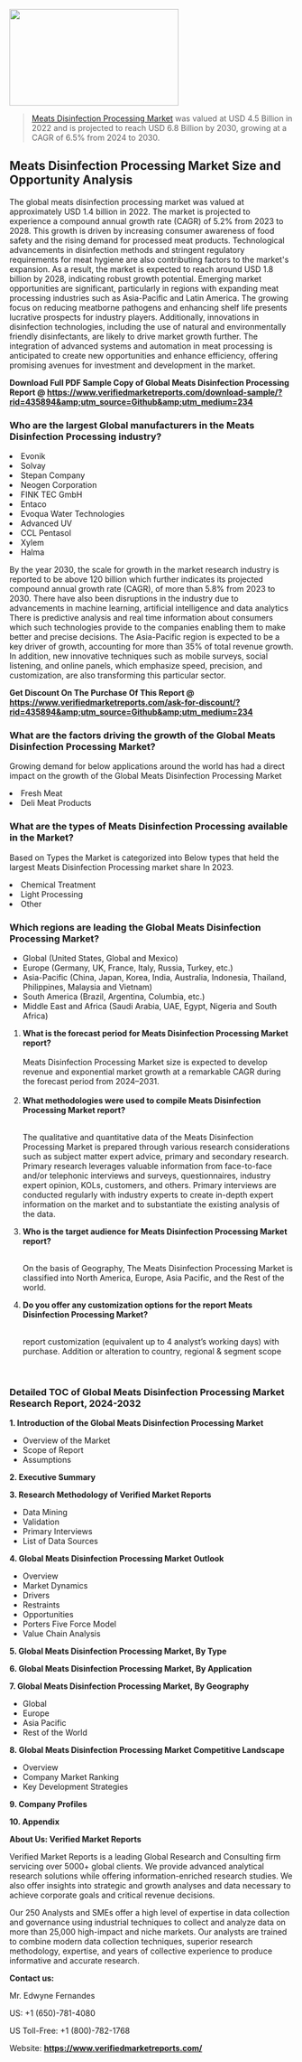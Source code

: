 
<img src="https://ffe5etoiles.com/wp-content/uploads/2024/12/MST1-300x171.png" alt="" width="300" height="171" class="alignnone size-medium wp-image-20088" /><blockquote><p><p><a href="https://www.verifiedmarketreports.com/download-sample/?rid=435894&utm_source=Github&utm_medium=234" target="_blank">Meats Disinfection Processing Market</a> was valued at USD 4.5 Billion in 2022 and is projected to reach USD 6.8 Billion by 2030, growing at a CAGR of 6.5% from 2024 to 2030.</p></blockquote><p><h2>Meats Disinfection Processing Market Size and Opportunity Analysis</h2> The global meats disinfection processing market was valued at approximately USD 1.4 billion in 2022. The market is projected to experience a compound annual growth rate (CAGR) of 5.2% from 2023 to 2028. This growth is driven by increasing consumer awareness of food safety and the rising demand for processed meat products. Technological advancements in disinfection methods and stringent regulatory requirements for meat hygiene are also contributing factors to the market's expansion. As a result, the market is expected to reach around USD 1.8 billion by 2028, indicating robust growth potential. Emerging market opportunities are significant, particularly in regions with expanding meat processing industries such as Asia-Pacific and Latin America. The growing focus on reducing meatborne pathogens and enhancing shelf life presents lucrative prospects for industry players. Additionally, innovations in disinfection technologies, including the use of natural and environmentally friendly disinfectants, are likely to drive market growth further. The integration of advanced systems and automation in meat processing is anticipated to create new opportunities and enhance efficiency, offering promising avenues for investment and development in the market. </p><p class=""><strong>Download Full PDF Sample Copy of Global Meats Disinfection Processing Report @ <a href="https://www.verifiedmarketreports.com/download-sample/?rid=435894&amp;utm_source=Github&amp;utm_medium=234" target="_blank">https://www.verifiedmarketreports.com/download-sample/?rid=435894&amp;utm_source=Github&amp;utm_medium=234</a></strong></p><h3 id="" class="">Who are the largest Global manufacturers in the Meats Disinfection Processing industry?</h3><p><li>Evonik</li><li> Solvay</li><li> Stepan Company</li><li> Neogen Corporation</li><li> FINK TEC GmbH</li><li> Entaco</li><li> Evoqua Water Technologies</li><li> Advanced UV</li><li> CCL Pentasol</li><li> Xylem</li><li> Halma</li></p><div class=""><div class="" dir="" data-message-author-role="" data-message-id="" data-message-model-slug=""><div class=""><div class=""><div class=""><div class="" dir="" data-message-author-role="" data-message-id="" data-message-model-slug=""><div class=""><div class=""><p>By the year 2030, the scale for growth in the market research industry is reported to be above 120 billion which further indicates its projected compound annual growth rate (CAGR), of more than 5.8% from 2023 to 2030. There have also been disruptions in the industry due to advancements in machine learning, artificial intelligence and data analytics There is predictive analysis and real time information about consumers which such technologies provide to the companies enabling them to make better and precise decisions. The Asia-Pacific region is expected to be a key driver of growth, accounting for more than 35% of total revenue growth. In addition, new innovative techniques such as mobile surveys, social listening, and online panels, which emphasize speed, precision, and customization, are also transforming this particular sector.</p><p><strong>Get Discount On The Purchase Of This Report @&nbsp; <a href="https://www.verifiedmarketreports.com/ask-for-discount/?rid=435894&amp;utm_source=Github&amp;utm_medium=234" target="_blank">https://www.verifiedmarketreports.com/ask-for-discount/?rid=435894&amp;utm_source=Github&amp;utm_medium=234</a></strong></p></div></div></div></div></div></div></div></div><h3 id="" class="">What are the factors driving the growth of the Global Meats Disinfection Processing Market?</h3><p id="" class="">Growing demand for below applications around the world has had a direct impact on the growth of the Global Meats Disinfection Processing Market</p><p id="" class=""><li>Fresh Meat</li><li> Deli Meat Products</li></p><h3 id="" class="">What are the types of Meats Disinfection Processing available in the Market?</h3><p id="" class="">Based on Types the Market is categorized into Below types that held the largest Meats Disinfection Processing market share In 2023.</p><p id="" class=""><li>Chemical Treatment</li><li> Light Processing</li><li> Other</li></p><h3 id="" class="">Which regions are leading the Global Meats Disinfection Processing Market?</h3><ul><li>Global (United States, Global and Mexico)</li><li>Europe (Germany, UK, France, Italy, Russia, Turkey, etc.)</li><li>Asia-Pacific (China, Japan, Korea, India, Australia, Indonesia, Thailand, Philippines, Malaysia and Vietnam)</li><li>South America (Brazil, Argentina, Columbia, etc.)</li><li>Middle East and Africa (Saudi Arabia, UAE, Egypt, Nigeria and South Africa)</li></ul><p><ol><li><strong>What is the forecast period for Meats Disinfection Processing Market report?<br /></strong><br /><span data-sheets-root="1" data-sheets-value="{&quot;1&quot;:2,&quot;2&quot;:&quot;XXXX size is expected to develop revenue and exponential market growth at a remarkable CAGR during the forecast period from 2024&ndash;2030.&quot;}" data-sheets-userformat="{&quot;2&quot;:12674,&quot;4&quot;:{&quot;1&quot;:2,&quot;2&quot;:16776960},&quot;10&quot;:2,&quot;11&quot;:0,&quot;15&quot;:&quot;Arial&quot;,&quot;16&quot;:12}">Meats Disinfection Processing Market size is expected to develop revenue and exponential market growth at a remarkable CAGR during the forecast period from 2024&ndash;2031.</span><br /><br /></li><li><strong>What methodologies were used to compile Meats Disinfection Processing Market report?<br /><br /></strong><p>The qualitative and quantitative data of the&nbsp;Meats Disinfection Processing Market is prepared through various research considerations such as subject matter expert advice, primary and secondary research. Primary research leverages valuable information from face-to-face and/or telephonic interviews and surveys, questionnaires, industry expert opinion, KOLs, customers, and others. Primary interviews are conducted regularly with industry experts to create in-depth expert information on the market and to substantiate the existing analysis of the data.&nbsp;</p></li><li><strong>Who is the target audience for Meats Disinfection Processing Market report?<br /><br /></strong><p>On the basis of Geography, The&nbsp;Meats Disinfection Processing Market is classified into North America, Europe, Asia Pacific, and the Rest of the world.</p></li><li><strong>Do you offer any customization options for the report Meats Disinfection Processing Market?<br /><br /></strong><p>report customization (equivalent up to 4 analyst&rsquo;s working days) with purchase. Addition or alteration to country, regional &amp; segment scope</p><p>&nbsp;</p></li></ol></p><h3 id="" class="">Detailed TOC of Global Meats Disinfection Processing Market Research Report, 2024-2032</h3><p id="" class=""><strong>1. Introduction of the Global Meats Disinfection Processing Market</strong></p><ul><li>Overview of the Market</li><li>Scope of Report</li><li>Assumptions</li></ul><p id="" class=""><strong>2. Executive Summary</strong></p><p id="" class=""><strong>3. Research Methodology of&nbsp;Verified Market Reports</strong></p><ul><li>Data Mining</li><li>Validation</li><li>Primary Interviews</li><li>List of Data Sources</li></ul><p id="" class=""><strong>4. Global Meats Disinfection Processing Market Outlook</strong></p><ul><li>Overview</li><li>Market Dynamics</li><li>Drivers</li><li>Restraints</li><li>Opportunities</li><li>Porters Five Force Model</li><li>Value Chain Analysis</li></ul><p id="" class=""><strong>5. Global Meats Disinfection Processing Market, By&nbsp;Type</strong></p><p id="" class=""><strong>6. Global Meats Disinfection Processing Market, By Application</strong></p><p id="" class=""><strong>7. Global Meats Disinfection Processing Market, By Geography</strong></p><ul><li>Global</li><li>Europe</li><li>Asia Pacific</li><li>Rest of the World</li></ul><p id="" class=""><strong>8. Global Meats Disinfection Processing Market Competitive Landscape</strong></p><ul><li>Overview</li><li>Company Market Ranking</li><li>Key Development Strategies</li></ul><p id="" class=""><strong>9. Company Profiles</strong></p><p id="" class=""><strong>10. Appendix</strong></p><p id="" class=""><strong>About Us: Verified Market Reports</strong></p><p id="" class="">Verified Market Reports is a leading Global Research and Consulting firm servicing over 5000+ global clients. We provide advanced analytical research solutions while offering information-enriched research studies. We also offer insights into strategic and growth analyses and data necessary to achieve corporate goals and critical revenue decisions.</p><p id="" class="">Our 250 Analysts and SMEs offer a high level of expertise in data collection and governance using industrial techniques to collect and analyze data on more than 25,000 high-impact and niche markets. Our analysts are trained to combine modern data collection techniques, superior research methodology, expertise, and years of collective experience to produce informative and accurate research.</p><p id="" class=""><strong>Contact us:</strong></p><p id="" class="">Mr. Edwyne Fernandes</p><p id="" class="">US: +1 (650)-781-4080</p><p id="" class="">US Toll-Free: +1 (800)-782-1768</p><p id="" class="">Website: <a target="" data-test-app-aware-link=""><strong>https://www.verifiedmarketreports.com/</strong></a></p>
